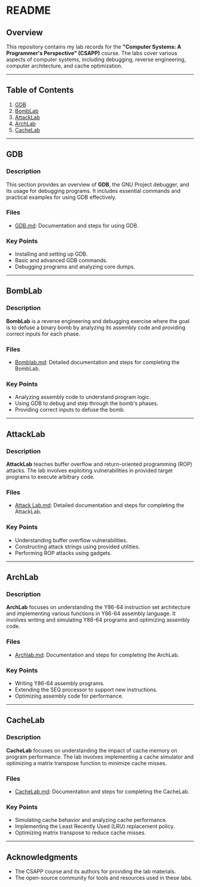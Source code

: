 # README

## Overview

This repository contains my lab records for the **"Computer Systems: A Programmer's Perspective" (CSAPP)** course. The labs cover various aspects of computer systems, including debugging, reverse engineering, computer architecture, and cache optimization.

---

## Table of Contents

1. [GDB](#gdb)
2. [BombLab](#bomblab)
3. [AttackLab](#attacklab)
4. [ArchLab](#archlab)
5. [CacheLab](#cachelab)

---

## GDB

### Description

This section provides an overview of **GDB**, the GNU Project debugger, and its usage for debugging programs. It includes essential commands and practical examples for using GDB effectively.

### Files

- [GDB.md](GDB/GDB.md): Documentation and steps for using GDB.

### Key Points

- Installing and setting up GDB.
- Basic and advanced GDB commands.
- Debugging programs and analyzing core dumps.

---

## BombLab

### Description

**BombLab** is a reverse engineering and debugging exercise where the goal is to defuse a binary bomb by analyzing its assembly code and providing correct inputs for each phase.

### Files

- [Bomblab.md](Bomblab/Bomblab.md): Detailed documentation and steps for completing the BombLab.

### Key Points

- Analyzing assembly code to understand program logic.
- Using GDB to debug and step through the bomb's phases.
- Providing correct inputs to defuse the bomb.

---

## AttackLab

### Description

**AttackLab** teaches buffer overflow and return-oriented programming (ROP) attacks. The lab involves exploiting vulnerabilities in provided target programs to execute arbitrary code.

### Files

- [Attack Lab.md](Attacklab/Attack%20Lab.md): Detailed documentation and steps for completing the AttackLab.

### Key Points

- Understanding buffer overflow vulnerabilities.
- Constructing attack strings using provided utilities.
- Performing ROP attacks using gadgets.

---

## ArchLab

### Description

**ArchLab** focuses on understanding the Y86-64 instruction set architecture and implementing various functions in Y86-64 assembly language. It involves writing and simulating Y86-64 programs and optimizing assembly code.

### Files

- [Archlab.md](ArchLab/Archlab.md): Documentation and steps for completing the ArchLab.

### Key Points

- Writing Y86-64 assembly programs.
- Extending the SEQ processor to support new instructions.
- Optimizing assembly code for performance.

---

## CacheLab

### Description

**CacheLab** focuses on understanding the impact of cache memory on program performance. The lab involves implementing a cache simulator and optimizing a matrix transpose function to minimize cache misses.

### Files

- [CacheLab.md](Cachelab/CacheLab.md): Documentation and steps for completing the CacheLab.

### Key Points

- Simulating cache behavior and analyzing cache performance.
- Implementing the Least Recently Used (LRU) replacement policy.
- Optimizing matrix transpose to reduce cache misses.

---

## Acknowledgments

- The CSAPP course and its authors for providing the lab materials.
- The open-source community for tools and resources used in these labs.
